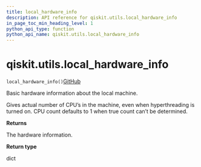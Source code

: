 ```yaml
---
title: local_hardware_info
description: API reference for qiskit.utils.local_hardware_info
in_page_toc_min_heading_level: 1
python_api_type: function
python_api_name: qiskit.utils.local_hardware_info
---
```


<span id="qiskit-utils-local-hardware-info" />

# qiskit.utils.local\_hardware\_info

<span id="qiskit.utils.local_hardware_info" />

`local_hardware_info()`[GitHub](https://github.com/qiskit/qiskit/tree/stable/0.24/qiskit/utils/multiprocessing.py "view source code")

Basic hardware information about the local machine.

Gives actual number of CPU’s in the machine, even when hyperthreading is turned on. CPU count defaults to 1 when true count can’t be determined.

**Returns**

The hardware information.

**Return type**

dict

